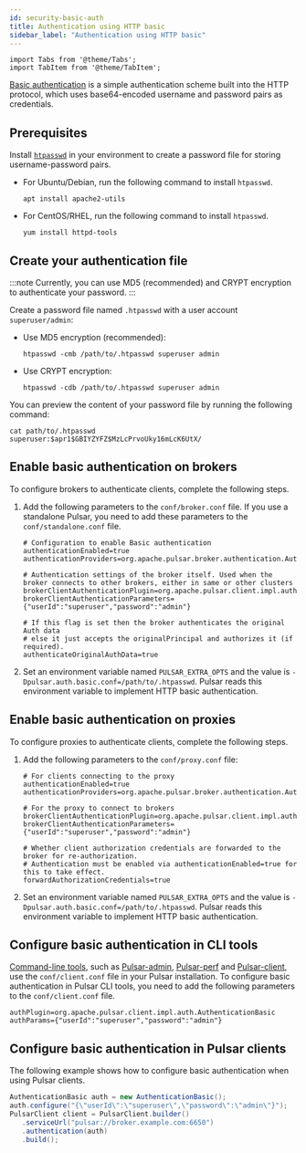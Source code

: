 ```yaml
---
id: security-basic-auth
title: Authentication using HTTP basic
sidebar_label: "Authentication using HTTP basic"
---
```


````mdx-code-block
import Tabs from '@theme/Tabs';
import TabItem from '@theme/TabItem';
````

[Basic authentication](https://en.wikipedia.org/wiki/Basic_access_authentication) is a simple authentication scheme built into the HTTP protocol, which uses base64-encoded username and password pairs as credentials.

## Prerequisites

Install [`htpasswd`](https://httpd.apache.org/docs/2.4/programs/htpasswd.html) in your environment to create a password file for storing username-password pairs.

* For Ubuntu/Debian, run the following command to install `htpasswd`.
   
   ```
   apt install apache2-utils
   ```
 
* For CentOS/RHEL, run the following command to install `htpasswd`.

   ```
   yum install httpd-tools
   ```

## Create your authentication file

:::note
Currently, you can use MD5 (recommended) and CRYPT encryption to authenticate your password.
:::

Create a password file named `.htpasswd` with a user account `superuser/admin`:
* Use MD5 encryption (recommended):

   ```
   htpasswd -cmb /path/to/.htpasswd superuser admin
   ```

* Use CRYPT encryption:

   ```
   htpasswd -cdb /path/to/.htpasswd superuser admin
   ```

You can preview the content of your password file by running the following command:

```
cat path/to/.htpasswd
superuser:$apr1$GBIYZYFZ$MzLcPrvoUky16mLcK6UtX/
```

## Enable basic authentication on brokers

To configure brokers to authenticate clients, complete the following steps.

1. Add the following parameters to the `conf/broker.conf` file. If you use a standalone Pulsar, you need to add these parameters to the `conf/standalone.conf` file.

   ```
   # Configuration to enable Basic authentication
   authenticationEnabled=true
   authenticationProviders=org.apache.pulsar.broker.authentication.AuthenticationProviderBasic

   # Authentication settings of the broker itself. Used when the broker connects to other brokers, either in same or other clusters
   brokerClientAuthenticationPlugin=org.apache.pulsar.client.impl.auth.AuthenticationBasic
   brokerClientAuthenticationParameters={"userId":"superuser","password":"admin"}

   # If this flag is set then the broker authenticates the original Auth data
   # else it just accepts the originalPrincipal and authorizes it (if required).
   authenticateOriginalAuthData=true
   ```

2. Set an environment variable named `PULSAR_EXTRA_OPTS` and the value is `-Dpulsar.auth.basic.conf=/path/to/.htpasswd`. Pulsar reads this environment variable to implement HTTP basic authentication.

## Enable basic authentication on proxies

To configure proxies to authenticate clients, complete the following steps.

1. Add the following parameters to the `conf/proxy.conf` file:

   ```
   # For clients connecting to the proxy
   authenticationEnabled=true
   authenticationProviders=org.apache.pulsar.broker.authentication.AuthenticationProviderBasic

   # For the proxy to connect to brokers
   brokerClientAuthenticationPlugin=org.apache.pulsar.client.impl.auth.AuthenticationBasic
   brokerClientAuthenticationParameters={"userId":"superuser","password":"admin"}

   # Whether client authorization credentials are forwarded to the broker for re-authorization.
   # Authentication must be enabled via authenticationEnabled=true for this to take effect.
   forwardAuthorizationCredentials=true
   ```

2. Set an environment variable named `PULSAR_EXTRA_OPTS` and the value is `-Dpulsar.auth.basic.conf=/path/to/.htpasswd`. Pulsar reads this environment variable to implement HTTP basic authentication.

## Configure basic authentication in CLI tools

[Command-line tools](/docs/next/reference-cli-tools), such as [Pulsar-admin](/tools/pulsar-admin/), [Pulsar-perf](/tools/pulsar-perf/) and [Pulsar-client](/tools/pulsar-client/), use the `conf/client.conf` file in your Pulsar installation. To configure basic authentication in Pulsar CLI tools, you need to add the following parameters to the `conf/client.conf` file.

```
authPlugin=org.apache.pulsar.client.impl.auth.AuthenticationBasic
authParams={"userId":"superuser","password":"admin"}
```


## Configure basic authentication in Pulsar clients

The following example shows how to configure basic authentication when using Pulsar clients.

<Tabs>
  <TabItem value="Java" label="Java" default>

   ```java
   AuthenticationBasic auth = new AuthenticationBasic();
   auth.configure("{\"userId\":\"superuser\",\"password\":\"admin\"}");
   PulsarClient client = PulsarClient.builder()
      .serviceUrl("pulsar://broker.example.com:6650")
      .authentication(auth)
      .build();
   ```

  </TabItem>
</Tabs>
